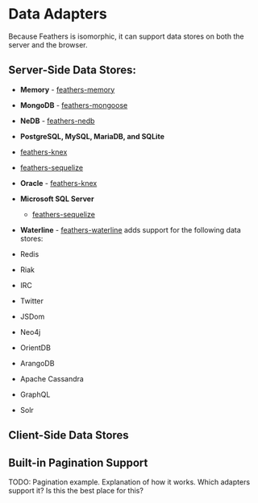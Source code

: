 # Data Adapters

Because Feathers is isomorphic, it can support data stores on both the server and the browser.

## Server-Side Data Stores:
 - **Memory** - [feathers-memory](adapters.memory.md)
 - **MongoDB** - [feathers-mongoose](adapters.mongoose.md)
 - **NeDB** - [feathers-nedb](adapters.nedb.md)
 - **PostgreSQL, MySQL, MariaDB, and SQLite**
  - [feathers-knex](adapters.knex.md)
  - [feathers-sequelize](adapters.sequelize.md)
 - **Oracle** - [feathers-knex](adapters.knex.md)
 - **Microsoft SQL Server**
    - [feathers-sequelize](adapters.sequelize.md)


 - **Waterline** -  [feathers-waterline](adapters.waterline.md) adds support for the following data stores:
  - Redis
  - Riak
  - IRC
  - Twitter
  - JSDom
  - Neo4j
  - OrientDB
  - ArangoDB
  - Apache Cassandra
  - GraphQL
  - Solr

## Client-Side Data Stores  
    
## Built-in Pagination Support
TODO: Pagination example.  Explanation of how it works.  Which adapters support it?  Is this the best place for this?